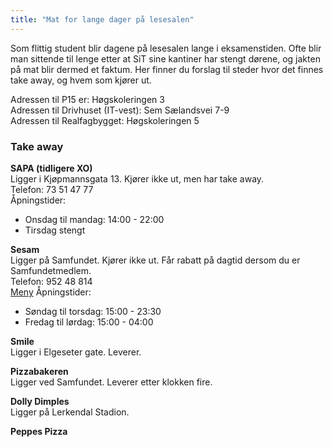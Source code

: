```yaml
---
title: "Mat for lange dager på lesesalen"
---
```


Som flittig student blir dagene på lesesalen lange i eksamenstiden. Ofte blir man sittende til lenge etter at SiT sine kantiner har stengt dørene, og jakten på mat blir dermed et faktum. Her finner du forslag til steder hvor det finnes take away, og hvem som kjører ut.

Adressen til P15 er: Høgskoleringen 3    
Adressen til Drivhuset (IT-vest): Sem Sælandsvei 7-9    
Adressen til Realfagbygget: Høgskoleringen 5    

### Take away
**SAPA (tidligere XO)**    
Ligger i Kjøpmannsgata 13. Kjører ikke ut, men har take away.    
Telefon: 73 51 47 77    
Åpningstider: 
- Onsdag til mandag: 14:00 - 22:00   
- Tirsdag stengt    

**Sesam**    
Ligger på Samfundet. Kjører ikke ut. Får rabatt på dagtid dersom du er Samfundetmedlem.     
Telefon: 952 48 814    
[Meny](http://www.sesam-as.no/meny-sesam/)
Åpningstider:   
- Søndag til torsdag: 15:00 - 23:30     
- Fredag til lørdag: 15:00 - 04:00   

**Smile**   
Ligger i Elgeseter gate. Leverer.   

**Pizzabakeren**   
Ligger ved Samfundet. Leverer etter klokken fire.   

**Dolly Dimples**    
Ligger på Lerkendal Stadion.   

**Peppes Pizza**   